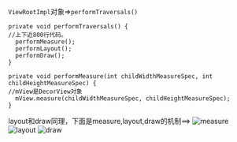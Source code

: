`ViewRootImpl`对象=>`performTraversals()`
```
private void performTraversals() {
//上下近800行代码。
  performMeasure();
  performLayout();
  performDraw();
}
```
```
private void performMeasure(int childWidthMeasureSpec, int childHeightMeasureSpec) {
//mView是DecorView对象
  mView.measure(childWidthMeasureSpec, childHeightMeasureSpec);     
}
```
layout和draw同理，下面是measure,layout,draw的机制==>
![measure](https://upload-images.jianshu.io/upload_images/7177220-c9545e3b3f8d3a26.png?imageMogr2/auto-orient/strip%7CimageView2/2/w/1240)
![layout](https://upload-images.jianshu.io/upload_images/7177220-ef5ccca356973742.png?imageMogr2/auto-orient/strip%7CimageView2/2/w/1240)
![draw](https://upload-images.jianshu.io/upload_images/7177220-6d62245c67804605.png?imageMogr2/auto-orient/strip%7CimageView2/2/w/1240)
